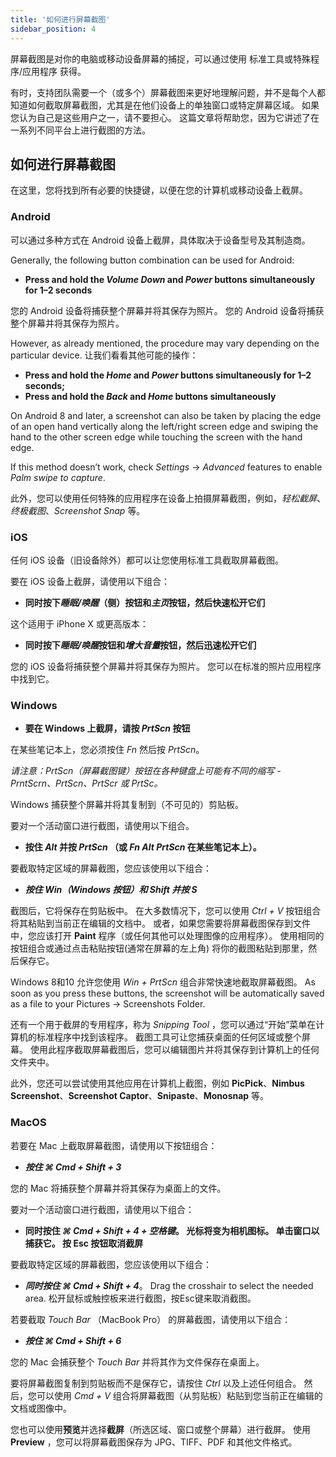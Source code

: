```yaml
---
title: '如何进行屏幕截图'
sidebar_position: 4
---
```


屏幕截图是对你的电脑或移动设备屏幕的捕捉，可以通过使用 标准工具或特殊程序/应用程序 获得。

有时，支持团队需要一个（或多个）屏幕截图来更好地理解问题，并不是每个人都知道如何截取屏幕截图，尤其是在他们设备上的单独窗口或特定屏幕区域。 如果您认为自己是这些用户之一，请不要担心。 这篇文章将帮助您，因为它讲述了在一系列不同平台上进行截图的方法。

## 如何进行屏幕截图

在这里，您将找到所有必要的快捷键，以便在您的计算机或移动设备上截屏。

### Android

可以通过多种方式在 Android 设备上截屏，具体取决于设备型号及其制造商。

Generally, the following button combination can be used for Android:

- **Press and hold the *Volume Down* and *Power* buttons simultaneously for 1–2 seconds**

您的 Android 设备将捕获整个屏幕并将其保存为照片。 您的 Android 设备将捕获整个屏幕并将其保存为照片。

However, as already mentioned, the procedure may vary depending on the particular device. 让我们看看其他可能的操作：

- **Press and hold the *Home* and *Power* buttons simultaneously for 1–2 seconds;**
- **Press and hold the *Back* and *Home* buttons simultaneously**

On Android 8 and later, a screenshot can also be taken by placing the edge of an open hand vertically along the left/right screen edge and swiping the hand to the other screen edge while touching the screen with the hand edge.

If this method doesn’t work, check *Settings* → *Advanced* features to enable *Palm swipe to capture*.

此外，您可以使用任何特殊的应用程序在设备上拍摄屏幕截图，例如，*轻松截屏*、*终极截图*、*Screenshot Snap* 等。

### iOS

任何 iOS 设备（旧设备除外）都可以让您使用标准工具截取屏幕截图。

要在 iOS 设备上截屏，请使用以下组合：

- **同时按下*睡眠/唤醒*（侧）按钮和*主页*按钮，然后快速松开它们**

这个适用于 iPhone X 或更高版本：

- **同时按下*睡眠/唤醒*按钮和*增大音量*按钮，然后迅速松开它们**

您的 iOS 设备将捕获整个屏幕并将其保存为照片。 您可以在标准的照片应用程序中找到它。

### Windows

- **要在 Windows 上截屏，请按 *PrtScn* 按钮**

在某些笔记本上，您必须按住 *Fn* 然后按 *PrtScn*。

*请注意：PrtScn（屏幕截图键）按钮在各种键盘上可能有不同的缩写 - PrntScrn、PrtScn、PrtScr 或 PrtSc。*

Windows 捕获整个屏幕并将其复制到（不可见的）剪贴板。

要对一个活动窗口进行截图，请使用以下组合。

- **按住 *Alt* 并按 *PrtScn* （或 *Fn Alt PrtScn* 在某些笔记本上）。**

要截取特定区域的屏幕截图，您应该使用以下组合：

- ***按住 *Win*（Windows 按钮）和 *Shift* 并按 ***S******

截图后，它将保存在剪贴板中。 在大多数情况下，您可以使用 *Ctrl + V* 按钮组合将其粘贴到当前正在编辑的文档中。 或者，如果您需要将屏幕截图保存到文件中，您应该打开 **Paint** 程序（或任何其他可以处理图像的应用程序）。 使用相同的按钮组合或通过点击粘贴按钮(通常在屏幕的左上角) 将你的截图粘贴到那里，然后保存它。

Windows 8和10 允许您使用 *Win + PrtScn* 组合非常快速地截取屏幕截图。 As soon as you press these buttons, the screenshot will be automatically saved as a file to your Pictures → Screenshots Folder.

还有一个用于截屏的专用程序，称为 *Snipping Tool* ，您可以通过“开始”菜单在计算机的标准程序中找到该程序。 截图工具可让您捕获桌面的任何区域或整个屏幕。 使用此程序截取屏幕截图后，您可以编辑图片并将其保存到计算机上的任何文件夹中。

此外，您还可以尝试使用其他应用在计算机上截图，例如 **PicPick**、**Nimbus Screenshot**、**Screenshot Captor**、**Snipaste**、**Monosnap** 等。

### MacOS

若要在 Mac 上截取屏幕截图，请使用以下按钮组合：

- ***按住 ***⌘ Cmd + Shift + 3******

您的 Mac 将捕获整个屏幕并将其保存为桌面上的文件。

要对一个活动窗口进行截图，请使用以下组合：

- **同时按住 *⌘ Cmd + Shift + 4 + 空格键*。  光标将变为相机图标。 单击窗口以捕获它。 按 Esc 按钮取消截屏**

要截取特定区域的屏幕截图，您应该使用以下组合：

- ***同时按住 ***⌘ Cmd + Shift + 4******。 Drag the crosshair to select the needed area. 松开鼠标或触控板来进行截图，按Esc键来取消截图。

若要截取 *Touch Bar* （MacBook Pro） 的屏幕截图，请使用以下组合：

- ***按住 ***⌘ Cmd + Shift + 6******

您的 Mac 会捕获整个 *Touch Bar* 并将其作为文件保存在桌面上。

要将屏幕截图复制到剪贴板而不是保存它，请按住 *Ctrl* 以及上述任何组合。 然后，您可以使用 *Cmd + V* 组合将屏幕截图（从剪贴板）粘贴到您当前正在编辑的文档或图像中。

您也可以使用**预览**并选择**截屏**（所选区域、窗口或整个屏幕）进行截屏。 使用 **Preview** ，您可以将屏幕截图保存为 JPG、TIFF、PDF 和其他文件格式。
